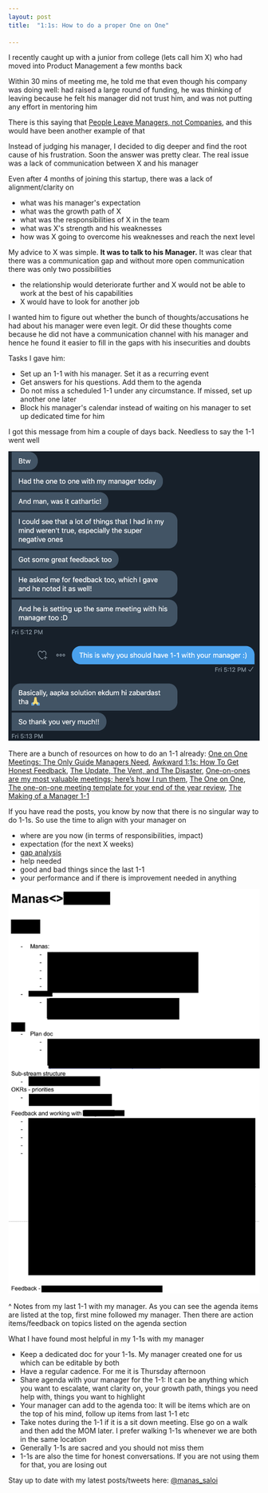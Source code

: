 ```yaml
---
layout: post
title:  "1:1s: How to do a proper One on One"

---
```


I recently caught up with a junior from college (lets call him X) who had moved into Product Management a few months back

Within 30 mins of meeting me, he told me that even though his company was doing well: had raised a large round of funding, he was thinking of leaving because he felt his manager did not trust him, and was not putting any effort in mentoring him

There is this saying that [People Leave Managers, not Companies](https://getlighthouse.com/blog/people-leave-managers-not-companies/), and this would have been another example of that

Instead of judging his manager, I decided to dig deeper and find the root cause of his frustration. Soon the answer was pretty clear. The real issue was a lack of communication between X and his manager

Even after 4 months of joining this startup, there was a lack of alignment/clarity on
- what was his manager's expectation
- what was the growth path of X
- what was the responsibilities of X in the team
- what was X's strength and his weaknesses
- how was X going to overcome his weaknesses and reach the next level

My advice to X was simple. **It was to talk to his Manager.** It was clear that there was a communication gap and without more open communication there was only two possibilities
- the relationship would deteriorate further and X would not be able to work at the best of his capabilities
- X would have to look for another job

I wanted him to figure out whether the bunch of thoughts/accusations he had about his manager were even legit. Or did these thoughts come because he did not have a communication channel with his manager and hence he found it easier to fill in the gaps with his insecurities and doubts

Tasks I gave him:
- Set up an 1-1 with his manager. Set it as a recurring event
- Get answers for his questions. Add them to the agenda
- Do not miss a scheduled 1-1 under any circumstance. If missed, set up another one later
- Block his manager's calendar instead of waiting on his manager to set up dedicated time for him

I got this message from him a couple of days back. Needless to say the 1-1 went well

![One on one](/assets/img/one_on_one.png)

There are a bunch of resources on how to do an 1-1 already: [One on One Meetings: The Only Guide Managers Need](https://getlighthouse.com/blog/one-on-one-meetings-template-great-leaders/), [Awkward 1:1s: How To Get Honest Feedback](https://medium.com/@mrabkin/awkward-1-1s-the-art-of-getting-honest-feedback-2843078b2880), [The Update, The Vent, and The Disaster](https://randsinrepose.com/archives/the-update-the-vent-and-the-disaster/), [One-on-ones are my most valuable meetings; here’s how I run them](https://medium.com/swlh/one-on-ones-are-my-most-valuable-meetings-heres-how-i-run-them-d9ae7c64dade), [The One on One](https://svpg.com/coaching-tools-the-one-on-one/), [The one-on-one meeting template for your end of the year review](https://medium.com/know-your-team-blog/the-one-on-one-meeting-template-for-your-end-of-the-year-review-735c5fb557d), [The Making of a Manager 1-1](https://manassaloi.com/booksummaries/2016/05/06/making-manager-julie.html)

If you have read the posts, you know by now that there is no singular way to do 1-1s. So use the time to align with your manager on
- where are you now (in terms of responsibilities, impact)
- expectation (for the next X weeks)
- [gap analysis](https://medium.com/@ianmcall/mind-the-gap-analysis-and-get-promoted-e4bb4462ef40)
- help needed
- good and bad things since the last 1-1
- your performance and if there is improvement needed in anything

![One on one](/assets/img/last_one_on_one.png)

^ Notes from my last 1-1 with my manager. As you can see the agenda items are listed at the top, first mine followed my manager. Then there are action items/feedback on topics listed on the agenda section

What I have found most helpful in my 1-1s with my manager
- Keep a dedicated doc for your 1-1s. My manager created one for us which can be editable by both
- Have a regular cadence. For me it is Thursday afternoon
- Share agenda with your manager for the 1-1: It can be anything which you want to escalate, want clarity on, your growth path, things you need help with, things you want to highlight
- Your manager can add to the agenda too: It will be items which are on the top of his mind, follow up items from last 1-1 etc
- Take notes during the 1-1 if it is a sit down meeting. Else go on a walk and then add the MOM later. I prefer walking 1-1s whenever we are both in the same location
- Generally 1-1s are sacred and you should not miss them
- 1-1s are also the time for honest conversations. If you are not using them for that, you are losing out

Stay up to date with my latest posts/tweets here: [@manas_saloi](http://twitter.com/manas_saloi)
